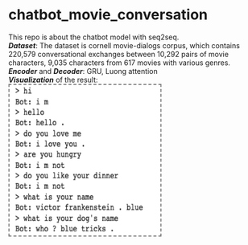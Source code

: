 # chatbot_movie_conversation
This repo is about the chatbot model with seq2seq. <br>
<em><b>Dataset</b></em>: The dataset is cornell movie-dialogs corpus, which contains 220,579 conversational exchanges between 10,292 pairs of movie characters, 9,035 characters from 617 movies with various genres. <br>
<em><b>Encoder</b> </em>and <em><b>Decoder</b></em>: GRU, Luong attention<br>
<em><b>Visualization</b> </em>of the result:<br>
<img align='center' style="border-color:gray;border-width:2px;border-style:dashed"  src="example.png" width = "300px" height="300px" ></img>
